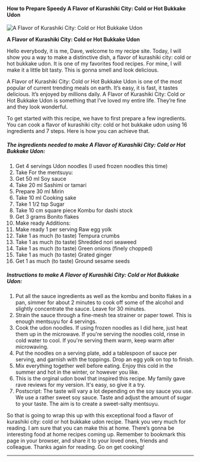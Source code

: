             

#### How to Prepare Speedy A Flavor of Kurashiki City: Cold or Hot Bukkake Udon

![A Flavor of Kurashiki City: Cold or Hot Bukkake Udon](https://img-global.cpcdn.com/recipes/5867821897613312/751x532cq70/a-flavor-of-kurashiki-city-cold-or-hot-bukkake-udon-recipe-main-photo.jpg)

**A Flavor of Kurashiki City: Cold or Hot Bukkake Udon**

Hello everybody, it is me, Dave, welcome to my recipe site. Today, I will show you a way to make a distinctive dish, a flavor of kurashiki city: cold or hot bukkake udon. It is one of my favorites food recipes. For mine, I will make it a little bit tasty. This is gonna smell and look delicious.

A Flavor of Kurashiki City: Cold or Hot Bukkake Udon is one of the most popular of current trending meals on earth. It’s easy, it is fast, it tastes delicious. It’s enjoyed by millions daily. A Flavor of Kurashiki City: Cold or Hot Bukkake Udon is something that I’ve loved my entire life. They’re fine and they look wonderful.

To get started with this recipe, we have to first prepare a few ingredients. You can cook a flavor of kurashiki city: cold or hot bukkake udon using 16 ingredients and 7 steps. Here is how you can achieve that.

##### The ingredients needed to make A Flavor of Kurashiki City: Cold or Hot Bukkake Udon:

1.  Get 4 servings Udon noodles (I used frozen noodles this time)
2.  Take For the mentsuyu:
3.  Get 50 ml Soy sauce
4.  Take 20 ml Sashimi or tamari
5.  Prepare 30 ml Mirin
6.  Take 10 ml Cooking sake
7.  Take 1 1/2 tsp Sugar
8.  Take 10 cm square piece Kombu for dashi stock
9.  Get 3 grams Bonito flakes
10.  Make ready Additions:
11.  Make ready 1 per serving Raw egg yolk
12.  Take 1 as much (to taste) Tempura crumbs
13.  Take 1 as much (to taste) Shredded nori seaweed
14.  Take 1 as much (to taste) Green onions (finely chopped)
15.  Take 1 as much (to taste) Grated ginger
16.  Get 1 as much (to taste) Ground sesame seeds

##### Instructions to make A Flavor of Kurashiki City: Cold or Hot Bukkake Udon:

1.  Put all the sauce ingredients as well as the kombu and bonito flakes in a pan, simmer for about 2 minutes to cook off some of the alcohol and slightly concentrate the sauce. Leave for 30 minutes.
2.  Strain the sauce through a fine-mesh tea strainer or paper towel. This is enough mentsuyu for 4 servings.
3.  Cook the udon noodles. If using frozen noodles as I did here, just heat them up in the microwave. If you're serving the noodles cold, rinse in cold water to cool. If you're serving them warm, keep warm after microwaving.
4.  Put the noodles on a serving plate, add a tablespoon of sauce per serving, and garnish with the toppings. Drop an egg yolk on top to finish.
5.  Mix everything together well before eating. Enjoy this cold in the summer and hot in the winter, or however you like.
6.  This is the orginal udon bowl that inspired this recipe. My family gave rave reviews for my version. It's easy, so give it a try.
7.  Postscript: The taste will vary a lot depending on the soy sauce you use. We use a rather sweet soy sauce. Taste and adjust the amount of sugar to your taste. The aim is to create a sweet-salty mentsuyu.

So that is going to wrap this up with this exceptional food a flavor of kurashiki city: cold or hot bukkake udon recipe. Thank you very much for reading. I am sure that you can make this at home. There’s gonna be interesting food at home recipes coming up. Remember to bookmark this page in your browser, and share it to your loved ones, friends and colleague. Thanks again for reading. Go on get cooking!

* * *